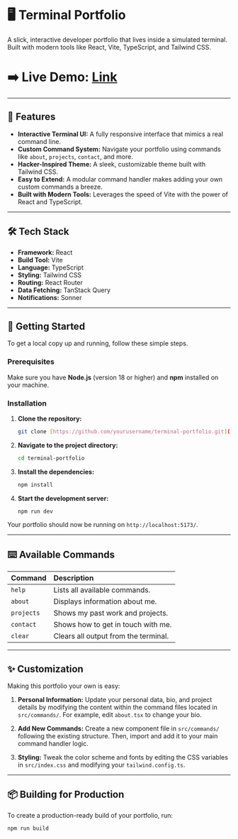 # 🖥️ Terminal Portfolio

A slick, interactive developer portfolio that lives inside a simulated terminal. Built with modern tools like React, Vite, TypeScript, and Tailwind CSS.


**➡️ Live Demo: [Link](https://shantanu-terminal.vercel.app/)**
=======


---


## 🔮 Features

-   **Interactive Terminal UI:** A fully responsive interface that mimics a real command line.
-   **Custom Command System:** Navigate your portfolio using commands like `about`, `projects`, `contact`, and more.
-   **Hacker-Inspired Theme:** A sleek, customizable theme built with Tailwind CSS.
-   **Easy to Extend:** A modular command handler makes adding your own custom commands a breeze.
-   **Built with Modern Tools:** Leverages the speed of Vite with the power of React and TypeScript.

---

## 🛠️ Tech Stack

-   **Framework:** React
-   **Build Tool:** Vite
-   **Language:** TypeScript
-   **Styling:** Tailwind CSS
-   **Routing:** React Router
-   **Data Fetching:** TanStack Query
-   **Notifications:** Sonner

---

## 🚀 Getting Started

To get a local copy up and running, follow these simple steps.

### Prerequisites

Make sure you have **Node.js** (version 18 or higher) and **npm** installed on your machine.

### Installation

1.  **Clone the repository:**
    ```sh
    git clone [https://github.com/yourusername/terminal-portfolio.git](https://github.com/yourusername/terminal-portfolio.git)
    ```

2.  **Navigate to the project directory:**
    ```sh
    cd terminal-portfolio
    ```

3.  **Install the dependencies:**
    ```sh
    npm install
    ```

4.  **Start the development server:**
    ```sh
    npm run dev
    ```

Your portfolio should now be running on `http://localhost:5173/`.

---

## ⌨️ Available Commands

| Command    | Description                             |
| :--------- | :-------------------------------------- |
| `help`     | Lists all available commands.           |
| `about`    | Displays information about me.          |
| `projects` | Shows my past work and projects.        |
| `contact`  | Shows how to get in touch with me.      |
| `clear`    | Clears all output from the terminal.    |

---

## ✨ Customization

Making this portfolio your own is easy:

1.  **Personal Information:** Update your personal data, bio, and project details by modifying the content within the command files located in `src/commands/`. For example, edit `about.tsx` to change your bio.

2.  **Add New Commands:** Create a new component file in `src/commands/` following the existing structure. Then, import and add it to your main command handler logic.

3.  **Styling:** Tweak the color scheme and fonts by editing the CSS variables in `src/index.css` and modifying your `tailwind.config.ts`.

---

## 📦 Building for Production

To create a production-ready build of your portfolio, run:

```sh
npm run build
